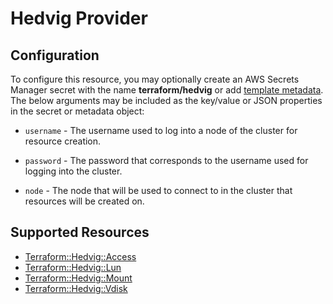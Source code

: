 # Hedvig Provider

## Configuration

To configure this resource, you may optionally create an AWS Secrets Manager secret with the name **terraform/hedvig** or add [template metadata](https://github.com/iann0036/tf-cfn-provider/blob/master/examples/metadata.yaml). The below arguments may be included as the key/value or JSON properties in the secret or metadata object:

* `username` - The username used to log into a node of the cluster for resource
   creation.

* `password` - The password that corresponds to the username used for logging
   into the cluster.

* `node` - The node that will be used to connect to in the cluster that resources
   will be created on.


## Supported Resources

* [Terraform::Hedvig::Access](Access.md)
* [Terraform::Hedvig::Lun](Lun.md)
* [Terraform::Hedvig::Mount](Mount.md)
* [Terraform::Hedvig::Vdisk](Vdisk.md)